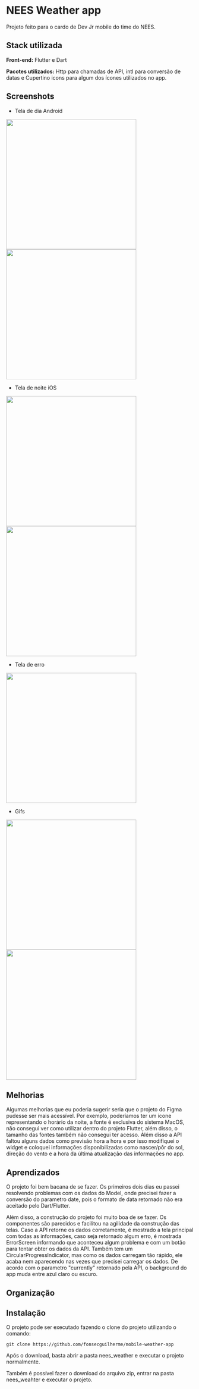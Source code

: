 
# NEES Weather app 

Projeto feito para o cardo de Dev Jr mobile do time do NEES.


## Stack utilizada

**Front-end:** Flutter e Dart

**Pacotes utilizados:** Http para chamadas de API, intl para conversão de datas e Cupertino icons para algum dos ícones utilizados no app.


## Screenshots

* Tela de dia Android
<p float="left">
  <img src="https://github.com/fonsecguilherme/mobile-weather-app/blob/main/nees_weather/screenshots/androidSC01.jpg" width="350" />
  <img src="https://github.com/fonsecguilherme/mobile-weather-app/blob/main/nees_weather/screenshots/androidSC02.jpg" width="350" />
</p>

* Tela de noite iOS
<p float="left">
  <img src="https://github.com/fonsecguilherme/mobile-weather-app/blob/main/nees_weather/screenshots/iosSC01.png" width="350" />
  <img src="https://github.com/fonsecguilherme/mobile-weather-app/blob/main/nees_weather/screenshots/iosSC02.png" width="350" />
</p>

* Tela de erro
<p float="left">
  <img src="https://github.com/fonsecguilherme/mobile-weather-app/blob/main/nees_weather/screenshots/errorSC.png" width="350" />
</p>

* Gifs
 
 <p float="left">
  <img src="https://github.com/fonsecguilherme/mobile-weather-app/blob/main/nees_weather/screenshots/gif01.gif" width="350" />
  <img src="https://github.com/fonsecguilherme/mobile-weather-app/blob/main/nees_weather/screenshots/gif02.gif" width="350" />
</p>


## Melhorias

Algumas melhorias que eu poderia sugerir seria que o projeto do Figma pudesse ser mais acessível. Por exemplo, poderíamos ter um ícone representando o horário da noite, a fonte é exclusiva do sistema MacOS, não consegui ver como utilizar dentro do projeto Flutter, além disso, o tamanho das fontes também não consegui ter acesso. Além disso a API faltou alguns dados como previsão hora a hora e por isso modifiquei o widget e coloquei informações disponibilizadas como nascer/pôr do sol, direção do vento e a hora da última atualização das informações no app.


## Aprendizados

O projeto foi bem bacana de se fazer. Os primeiros dois dias eu passei resolvendo problemas com os dados do Model, onde precisei fazer a conversão do parametro date, pois o formato de data retornado não era aceitado pelo Dart/Flutter. 

Além disso, a construção do projeto foi muito boa de se fazer. Os componentes são parecidos e facilitou na agilidade da construção das telas. Caso a API retorne os dados corretamente, é mostrado a tela principal com todas as informações, caso seja retornado algum erro, é mostrada ErrorScreen informando que aconteceu algum problema e com um botão para tentar obter os dados da API. Também tem um CircularProgressIndicator, mas como os dados carregam tão rápido, ele acaba nem aparecendo nas vezes que precisei carregar os dados. De acordo com o parametro "currently" retornado pela API, o background do app muda entre azul claro ou escuro.


## Organização
## Instalação

O projeto pode ser executado fazendo o clone do projeto utilizando o comando:

```
git clone https://github.com/fonsecguilherme/mobile-weather-app
```    
Após o download, basta abrir a pasta nees_weather e executar o projeto normalmente. 

Também é possível fazer o download do arquivo zip, entrar na pasta nees_weahter e executar o projeto. 
